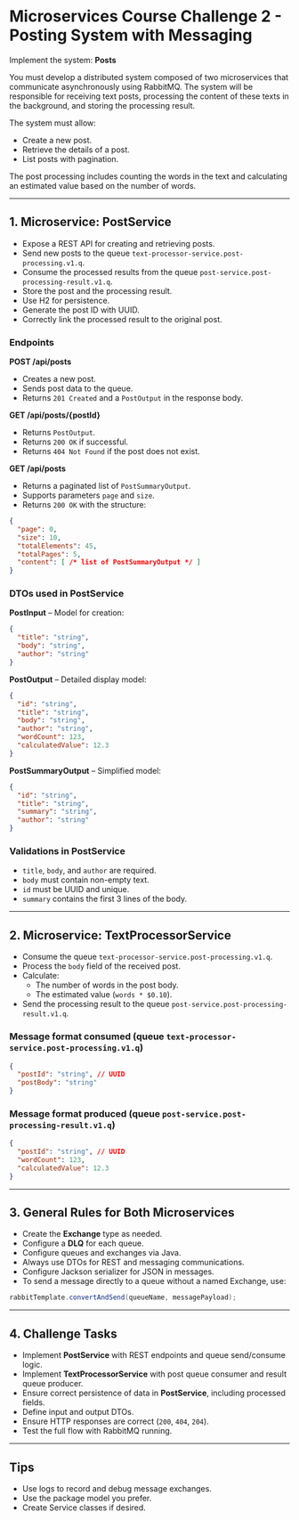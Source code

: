 # Microservices Course Challenge 2 - Posting System with Messaging

Implement the system: **Posts**

You must develop a distributed system composed of two microservices that communicate asynchronously using RabbitMQ. The system will be responsible for receiving text posts, processing the content of these texts in the background, and storing the processing result.

The system must allow:

- Create a new post.
- Retrieve the details of a post.
- List posts with pagination.

The post processing includes counting the words in the text and calculating an estimated value based on the number of words.

---

## 1. Microservice: PostService

- Expose a REST API for creating and retrieving posts.
- Send new posts to the queue `text-processor-service.post-processing.v1.q`.
- Consume the processed results from the queue `post-service.post-processing-result.v1.q`.
- Store the post and the processing result.
- Use H2 for persistence.
- Generate the post ID with UUID.
- Correctly link the processed result to the original post.

### Endpoints

**POST /api/posts**

- Creates a new post.
- Sends post data to the queue.
- Returns `201 Created` and a `PostOutput` in the response body.

**GET /api/posts/{postId}**

- Returns `PostOutput`.
- Returns `200 OK` if successful.
- Returns `404 Not Found` if the post does not exist.

**GET /api/posts**

- Returns a paginated list of `PostSummaryOutput`.
- Supports parameters `page` and `size`.
- Returns `200 OK` with the structure:

```json
{
  "page": 0,
  "size": 10,
  "totalElements": 45,
  "totalPages": 5,
  "content": [ /* list of PostSummaryOutput */ ]
}
```

### DTOs used in PostService

**PostInput** – Model for creation:

```json
{
  "title": "string",
  "body": "string",
  "author": "string"
}
```

**PostOutput** – Detailed display model:

```json
{
  "id": "string",
  "title": "string",
  "body": "string",
  "author": "string",
  "wordCount": 123,
  "calculatedValue": 12.3
}
```

**PostSummaryOutput** – Simplified model:

```json
{
  "id": "string",
  "title": "string",
  "summary": "string",
  "author": "string"
}
```

### Validations in PostService

- `title`, `body`, and `author` are required.
- `body` must contain non-empty text.
- `id` must be UUID and unique.
- `summary` contains the first 3 lines of the body.

---

## 2. Microservice: TextProcessorService

- Consume the queue `text-processor-service.post-processing.v1.q`.
- Process the `body` field of the received post.
- Calculate:
    - The number of words in the post body.
    - The estimated value (`words * $0.10`).
- Send the processing result to the queue `post-service.post-processing-result.v1.q`.

### Message format consumed (queue `text-processor-service.post-processing.v1.q`)

```json
{
  "postId": "string", // UUID
  "postBody": "string"
}
```

### Message format produced (queue `post-service.post-processing-result.v1.q`)

```json
{
  "postId": "string", // UUID
  "wordCount": 123,
  "calculatedValue": 12.3
}
```

---

## 3. General Rules for Both Microservices

- Create the **Exchange** type as needed.
- Configure a **DLQ** for each queue.
- Configure queues and exchanges via Java.
- Always use DTOs for REST and messaging communications.
- Configure Jackson serializer for JSON in messages.
- To send a message directly to a queue without a named Exchange, use:

```java
rabbitTemplate.convertAndSend(queueName, messagePayload);
```

---

## 4. Challenge Tasks

- Implement **PostService** with REST endpoints and queue send/consume logic.
- Implement **TextProcessorService** with post queue consumer and result queue producer.
- Ensure correct persistence of data in **PostService**, including processed fields.
- Define input and output DTOs.
- Ensure HTTP responses are correct (`200`, `404`, `204`).
- Test the full flow with RabbitMQ running.

---

## Tips

- Use logs to record and debug message exchanges.
- Use the package model you prefer.
- Create Service classes if desired.  